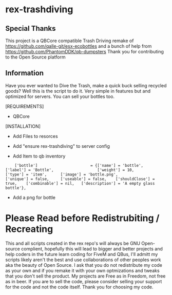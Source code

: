 # rex-trashdiving

## Special Thanks
This project is a QBCore compatible Trash Driving remake of https://github.com/qalle-git/esx-ecobottles and a bunch of help from https://github.com/PhantomDDK/qb-dumpsters
Thank you for contributing to the Open Source platform

## Information
Have you ever wanted to Dive the Trash, make a quick buck selling recycled goods? Well this is the script to do it. Very simple in features but and optimized for servers. You can sell your bottles too. 

[REQUIREMENTS]
  
* QBCore

[INSTALLATION]

- Add Files to resorces

- Add "ensure rex-trashdiving" to server config

- Add Item to qb inventory
```
	['bottle'] 			 			 = {['name'] = 'bottle', 						['label'] = 'Bottle', 					['weight'] = 10, 		['type'] = 'item', 		['image'] = 'bottle.png', 				['unique'] = false, 	['useable'] = false, 	['shouldClose'] = true,	   ['combinable'] = nil,   ['description'] = 'A empty glass bottle'},
```
- Add a png for bottle

# Please Read before Redistrubiting / Recreating
This and all scripts created in the rex repo's will always be GNU Open-source complient, hopefully this will lead to bigger and better projects and help coders in the future learn coding for FiveM and QBus, I'll admitt my scripts likely aren't the best and use collaborations of other peoples work aka the beauty of Open Source. I ask that you do not redistribute my code as your own and if you remake it with your own optmizations and tweaks that you don't sell the product. My projects are Free as in Freedom, not free as in beer. If you are to sell the code, please consider selling your support for the code and not the code itself. Thank you for choosing my code.